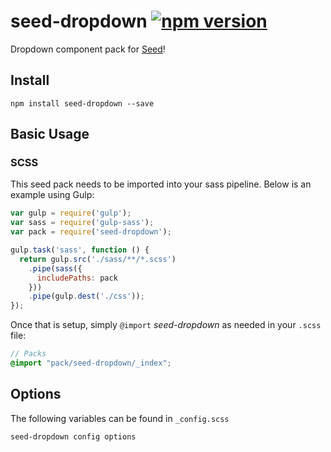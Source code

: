 # seed-dropdown [![npm version](https://badge.fury.io/js/seed-dropdown.svg)](https://badge.fury.io/js/seed-dropdown)

Dropdown component pack for [Seed](https://github.com/helpscout/seed)!

## Install
```
npm install seed-dropdown --save
```


## Basic Usage

### SCSS
This seed pack needs to be imported into your sass pipeline. Below is an example using Gulp:


```javascript
var gulp = require('gulp');
var sass = require('gulp-sass');
var pack = require('seed-dropdown');

gulp.task('sass', function () {
  return gulp.src('./sass/**/*.scss')
    .pipe(sass({
      includePaths: pack
    }))
    .pipe(gulp.dest('./css'));
});
```

Once that is setup, simply `@import` *seed-dropdown* as needed in your `.scss` file:

```scss
// Packs
@import "pack/seed-dropdown/_index";
```

## Options

The following variables can be found in `_config.scss`

```scss
seed-dropdown config options
```
